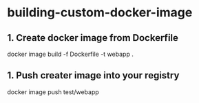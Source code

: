 # building-custom-docker-image
## 1. Create docker image from Dockerfile
docker image build -f Dockerfile -t webapp .
## 1. Push creater image into your registry
docker image push test/webapp
